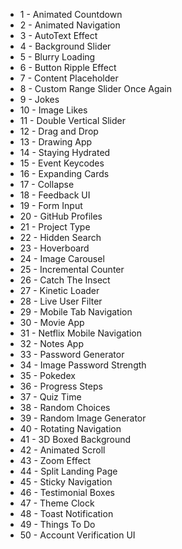 - 1 - Animated Countdown
- 2 - Animated Navigation
- 3 - AutoText Effect
- 4 - Background Slider
- 5 - Blurry Loading
- 6 - Button Ripple Effect
- 7 - Content Placeholder
- 8 - Custom Range Slider Once Again
- 9 - Jokes
- 10 - Image Likes
- 11 - Double Vertical Slider
- 12 - Drag and Drop
- 13 - Drawing App
- 14 - Staying Hydrated
- 15 - Event Keycodes
- 16 - Expanding Cards
- 17 - Collapse
- 18 - Feedback UI
- 19 - Form Input
- 20 - GitHub Profiles
- 21 - Project Type
- 22 - Hidden Search
- 23 - Hoverboard
- 24 - Image Carousel
- 25 - Incremental Counter
- 26 - Catch The Insect
- 27 - Kinetic Loader
- 28 - Live User Filter
- 29 - Mobile Tab Navigation
- 30 - Movie App
- 31 - Netflix Mobile Navigation
- 32 - Notes App
- 33 - Password Generator
- 34 - Image Password Strength
- 35 - Pokedex
- 36 - Progress Steps
- 37 - Quiz Time
- 38 - Random Choices
- 39 - Random Image Generator
- 40 - Rotating Navigation
- 41 - 3D Boxed Background
- 42 - Animated Scroll
- 43 - Zoom Effect
- 44 - Split Landing Page
- 45 - Sticky Navigation
- 46 - Testimonial Boxes
- 47 - Theme Clock
- 48 - Toast Notification
- 49 - Things To Do
- 50 - Account Verification UI
